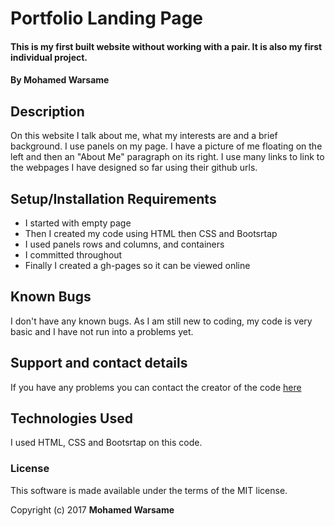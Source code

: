 # Portfolio Landing Page

#### This is my first built website without working with a pair. It is also my first individual project.

#### By Mohamed Warsame

## Description

On this website I talk about me, what my interests are and a brief background. I use panels on my page. I have a picture of me floating on the left and then an "About Me" paragraph on its right. I use many links to link to the webpages I have designed so far using their github urls.

## Setup/Installation Requirements

* I started with empty page
* Then I created my code using HTML then CSS and Bootsrtap
* I used panels rows and columns, and containers
* I committed throughout
* Finally I created a gh-pages so it can be viewed online

## Known Bugs

I don't have any known bugs. As I am still new to coding, my code is very basic and I have not run into a problems yet.

## Support and contact details

If you have any problems you can contact the creator of the code <a href="https://github.com/mwarsame9/">here</a>

## Technologies Used

I used HTML, CSS and Bootsrtap on this code.

### License

This software is made available under the terms of the MIT license.

Copyright (c) 2017 **Mohamed Warsame**

